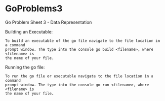 # GoProblems3

Go Problem Sheet 3 - Data Representation

Building an Executable:

	To build an executable of the go file navigate to the file location in a command 
	prompt window. The type into the console go build <filename>, where <filename> is
	the name of your file.

Running the go file:

	To run the go file or executable navigate to the file location in a command 
	prompt window. The type into the console go run <filename>, where <filename> is
	the name of your file.